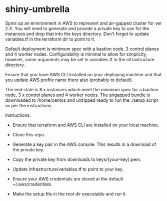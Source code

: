 # shiny-umbrella

Spins up an environment in AWS to represent and air-gapped cluster for ver 2.X. You will need to generate and provide a private key to use for the instances and drop that into the keys directory. Don't forget to update variables.tf in the terraform dir to point to it.

Default deployment is minimum spec with a bastion node, 3 control planes and 4 worker nodes. Configurability is minimal to allow for simplicity, however, some arguments may be set in variables.tf in the infrastructure directory.

Ensure that you have AWS CLI installed on your deploying machine and that you update AWS profile name there also (probably to default).

The end state is 8 x instances which meet the minimum spec for a bastion node, 3 x control planes and 4 worker nodes. The airgapped bundle is downloaded to /home/centos and unzipped ready to run the ./setup script as per the instructions.

Instructions:

* Ensure that terraform and AWS CLI are installed on your local machine.

* Clone this repo.

* Generate a key pair in the AWS console. This results in a download of the private key.

* Copy the private key from downloads to keys/{your-key}.pem.

* Update infrastructure/variables.tf to point to your key.

* Ensure your AWS credentials are stored at the default ~/.aws/credentials.

* Make the setup file in the root dir executable and run it.
